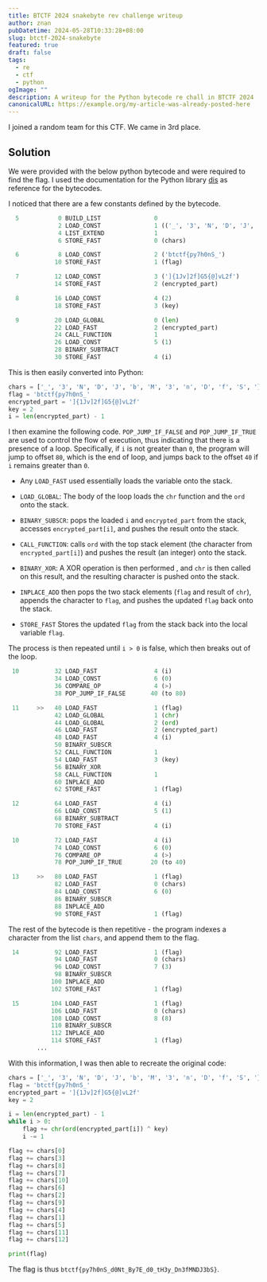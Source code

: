 ```yaml
---
title: BTCTF 2024 snakebyte rev challenge writeup
author: znan
pubDatetime: 2024-05-28T10:33:28+08:00
slug: btctf-2024-snakebyte
featured: true
draft: false
tags:
  - re
  - ctf
  - python
ogImage: ""
description: A writeup for the Python bytecode re chall in BTCTF 2024
canonicalURL: https://example.org/my-article-was-already-posted-here
---
```


I joined a random team for this CTF. We came in 3rd place.

## Solution
We were provided with the below python bytecode and were required to find the flag. I used the documentation for the Python library [dis](https://docs.python.org/3/library/dis.html) as reference for the bytecodes.

I noticed that there are a few constants defined by the bytecode.
```python title="snakebyte.pyc" wrap
  5           0 BUILD_LIST               0
              2 LOAD_CONST               1 (('_', '3', 'N', 'D', 'J', 'b', 'M', '3', 'n', 'D', 'f', 'S', '}'))
              4 LIST_EXTEND              1
              6 STORE_FAST               0 (chars)

  6           8 LOAD_CONST               2 ('btctf{py7h0nS_')
             10 STORE_FAST               1 (flag)

  7          12 LOAD_CONST               3 (']{1Jv]2f]G5{@]vL2f')
             14 STORE_FAST               2 (encrypted_part)

  8          16 LOAD_CONST               4 (2)
             18 STORE_FAST               3 (key)

  9          20 LOAD_GLOBAL              0 (len)
             22 LOAD_FAST                2 (encrypted_part)
             24 CALL_FUNCTION            1
             26 LOAD_CONST               5 (1)
             28 BINARY_SUBTRACT
             30 STORE_FAST               4 (i)
```
This is then easily converted into Python:
```python
chars = ['_', '3', 'N', 'D', 'J', 'b', 'M', '3', 'n', 'D', 'f', 'S', '}']
flag = 'btctf{py7h0nS_'
encrypted_part = ']{1Jv]2f]G5{@]vL2f'
key = 2
i = len(encrypted_part) - 1
```

I then examine the following code. `POP_JUMP_IF_FALSE` and `POP_JUMP_IF_TRUE` are used to control the flow of execution, thus indicating that there is a presence of a loop. Specifically, if `i` is not greater than `0`, the program will jump to offset `80`, which is the end of loop, and jumps back to the offset `40` if `i` remains greater than `0`.

- Any `LOAD_FAST` used essentially loads the variable onto the stack.
- `LOAD_GLOBAL`: The body of the loop loads the `chr` function and the `ord` onto the stack. 
- `BINARY_SUBSCR`: pops the loaded `i` and `encrypted_part` from the stack, accesses `encrypted_part[i]`, and pushes the result onto the stack. 
- `CALL_FUNCTION`: calls `ord` with the top stack element (the character from `encrypted_part[i]`) and pushes the result (an integer) onto the stack.
- `BINARY_XOR`: A XOR operation is then performed , and `chr` is then called on this result, and the resulting character is pushed onto the stack.

- `INPLACE_ADD` then pops the two stack elements (`flag` and result of `chr`), appends the character to `flag`, and pushes the updated `flag` back onto the stack.
- `STORE_FAST` Stores the updated `flag` from the stack back into the local variable `flag`.

The process is then repeated until `i > 0` is false, which then breaks out of the loop.

```python
 10          32 LOAD_FAST                4 (i)
             34 LOAD_CONST               6 (0)
             36 COMPARE_OP               4 (>)
             38 POP_JUMP_IF_FALSE       40 (to 80)

 11     >>   40 LOAD_FAST                1 (flag)
             42 LOAD_GLOBAL              1 (chr)
             44 LOAD_GLOBAL              2 (ord)
             46 LOAD_FAST                2 (encrypted_part)
             48 LOAD_FAST                4 (i)
             50 BINARY_SUBSCR
             52 CALL_FUNCTION            1
             54 LOAD_FAST                3 (key)
             56 BINARY_XOR
             58 CALL_FUNCTION            1
             60 INPLACE_ADD
             62 STORE_FAST               1 (flag)

 12          64 LOAD_FAST                4 (i)
             66 LOAD_CONST               5 (1)
             68 BINARY_SUBTRACT
             70 STORE_FAST               4 (i)

 10          72 LOAD_FAST                4 (i)
             74 LOAD_CONST               6 (0)
             76 COMPARE_OP               4 (>)
             78 POP_JUMP_IF_TRUE        20 (to 40)

 13     >>   80 LOAD_FAST                1 (flag)
             82 LOAD_FAST                0 (chars)
             84 LOAD_CONST               6 (0)
             86 BINARY_SUBSCR
             88 INPLACE_ADD
             90 STORE_FAST               1 (flag)
```

The rest of the bytecode is then repetitive - the program indexes a character from the list `chars`, and append them to the flag.
```python
 14          92 LOAD_FAST                1 (flag)
             94 LOAD_FAST                0 (chars)
             96 LOAD_CONST               7 (3)
             98 BINARY_SUBSCR
            100 INPLACE_ADD
            102 STORE_FAST               1 (flag)

 15         104 LOAD_FAST                1 (flag)
            106 LOAD_FAST                0 (chars)
            108 LOAD_CONST               8 (8)
            110 BINARY_SUBSCR
            112 INPLACE_ADD
            114 STORE_FAST               1 (flag)
        ...
```

With this information, I was then able to recreate the original code:

```python
chars = ['_', '3', 'N', 'D', 'J', 'b', 'M', '3', 'n', 'D', 'f', 'S', '}']
flag = 'btctf{py7h0nS_'
encrypted_part = ']{1Jv]2f]G5{@]vL2f'
key = 2

i = len(encrypted_part) - 1
while i > 0:
    flag += chr(ord(encrypted_part[i]) ^ key)
    i -= 1

flag += chars[0]
flag += chars[3]
flag += chars[8]
flag += chars[7]
flag += chars[10]
flag += chars[6]
flag += chars[2]
flag += chars[9]
flag += chars[4]
flag += chars[1]
flag += chars[5]
flag += chars[11]
flag += chars[12]

print(flag)
```

The flag is thus `btctf{py7h0nS_d0Nt_By7E_d0_tH3y_Dn3fMNDJ3bS}`.
